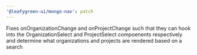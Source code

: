 ```yaml
---
'@leafygreen-ui/mongo-nav': patch
---
```


Fixes onOrganizationChange and onProjectChange such that they can hook into the OrganizationSelect and ProjectSelect compoenents respectively and determine what organizations and projects are rendered based on a search
